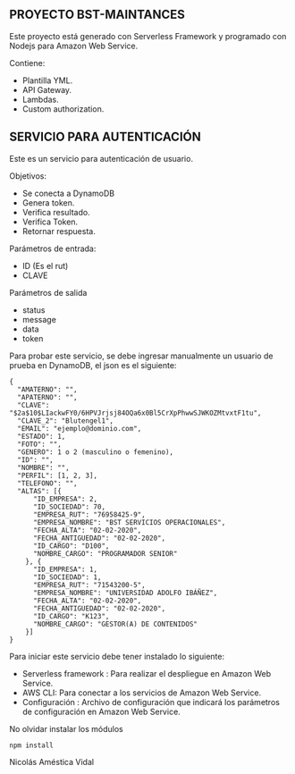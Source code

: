 ## PROYECTO BST-MAINTANCES

Este proyecto está generado con Serverless Framework y programado con Nodejs para Amazon Web Service.

Contiene:

- Plantilla YML.
- API Gateway.
- Lambdas.
- Custom authorization.


## SERVICIO PARA AUTENTICACIÓN

Este es un servicio para autenticación de usuario.

Objetivos:

- Se conecta a DynamoDB
- Genera token.
- Verifica resultado.
- Verifica Token.
- Retornar respuesta.

Parámetros de entrada:

- ID (Es el rut)
- CLAVE

Parámetros de salida

- status
- message
- data
- token

Para probar este servicio, se debe ingresar manualmente un usuario de prueba en DynamoDB, el json es el siguiente:

```
{
  "AMATERNO": "",
  "APATERNO": "",
  "CLAVE": "$2a$10$LIackwFY0/6HPVJrjsj84OQa6x0Bl5CrXpPhwwSJWKOZMtvxtF1tu",
  "CLAVE_2": "Blutengel1",
  "EMAIL": "ejemplo@dominio.com",
  "ESTADO": 1,
  "FOTO": "",
  "GENERO": 1 o 2 (masculino o femenino),
  "ID": "",
  "NOMBRE": "",
  "PERFIL": [1, 2, 3],
  "TELEFONO": "",
  "ALTAS": [{
      "ID_EMPRESA": 2,
      "ID_SOCIEDAD": 70,
      "EMPRESA_RUT": "76958425-9",
      "EMPRESA_NOMBRE": "BST SERVICIOS OPERACIONALES",
      "FECHA_ALTA": "02-02-2020",
      "FECHA_ANTIGUEDAD": "02-02-2020",
      "ID_CARGO": "D100",
      "NOMBRE_CARGO": "PROGRAMADOR SENIOR"
    }, {
      "ID_EMPRESA": 1,
      "ID_SOCIEDAD": 1,
      "EMPRESA_RUT": "71543200-5",
      "EMPRESA_NOMBRE": "UNIVERSIDAD ADOLFO IBÁÑEZ",
      "FECHA_ALTA": "02-02-2020",
      "FECHA_ANTIGUEDAD": "02-02-2020",
      "ID_CARGO": "K123",
      "NOMBRE_CARGO": "GESTOR(A) DE CONTENIDOS"
    }]
}

```

Para iniciar este servicio debe tener instalado lo siguiente:

- Serverless framework : Para realizar el despliegue en Amazon Web Service.
- AWS CLI: Para conectar a los servicios de Amazon Web Service.
- Configuración : Archivo de configuración que indicará los parámetros de configuración en Amazon Web Service.

No olvidar instalar los módulos

```
npm install

```

Nicolás Améstica Vidal